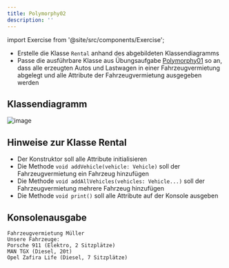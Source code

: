 ```yaml
---
title: Polymorphy02
description: ''
---
```


import Exercise from '@site/src/components/Exercise';

- Erstelle die Klasse `Rental` anhand des abgebildeten Klassendiagramms
- Passe die ausführbare Klasse aus Übungsaufgabe
  [Polymorphy01](polymorphy01.md) so an, dass alle erzeugten Autos und
  Lastwagen in einer Fahrzeugvermietung abgelegt und alle Attribute der
  Fahrzeugvermietung ausgegeben werden

## Klassendiagramm
![image](https://user-images.githubusercontent.com/47243617/209156612-65f7d9a9-e5fd-415d-80b6-f7501e4bf1a4.png)

## Hinweise zur Klasse Rental
- Der Konstruktor soll alle Attribute initialisieren
- Die Methode `void addVehicle(vehicle: Vehicle)` soll der Fahrzeugvermietung ein
  Fahrzeug hinzufügen
- Die Methode `void addAllVehicles(vehicles: Vehicle...)` soll der Fahrzeugvermietung
  mehrere Fahrzeug hinzufügen
- Die Methode `void print()` soll alle Attribute auf der Konsole ausgeben

## Konsolenausgabe

```console
Fahrzeugvermietung Müller
Unsere Fahrzeuge:
Porsche 911 (Elektro, 2 Sitzplätze)
MAN TGX (Diesel, 20t)
Opel Zafira Life (Diesel, 7 Sitzplätze)
```

<Exercise pullRequest="42" branchSuffix="polymorphy/02" />
